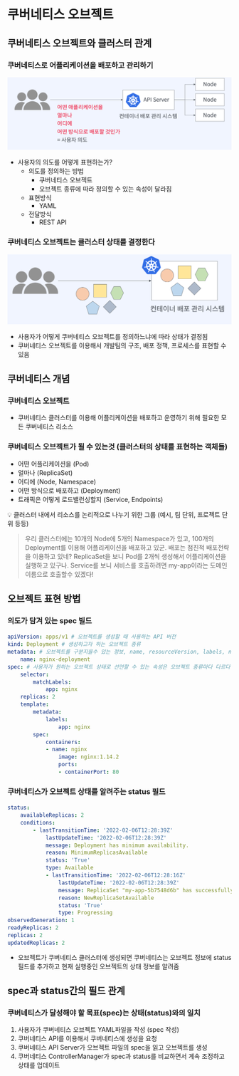 # 쿠버네티스 오브젝트

## 쿠버네티스 오브젝트와 클러스터 관계

### 쿠버네티스로 어플리케이션을 배포하고 관리하기

![images/object/1.png](images/object/1.png)

- 사용자의 의도를 어떻게 표현하는가?
  - 의도를 정의하는 방법
    - 쿠버네티스 오브젝트
    - 오브젝트 종류에 따라 정의할 수 있는 속성이 달라짐
  - 표현방식
    - YAML
  - 전달방식
    - REST API

### 쿠버네티스 오브젝트는 클러스터 상태를 결정한다

![images/object/2.png](images/object/2.png)

- 사용자가 어떻게 쿠버네티스 오브젝트를 정의하느냐에 따라 상태가 결정됨
- 쿠버네티스 오브젝트를 이용해서 개발팀의 구조, 배포 정책, 프로세스를 표현할 수 있음

## 쿠버네티스 개념

### 쿠버네티스 오브젝트

- 쿠버네티스 클러스터를 이용해 어플리케이션을 배포하고 운영하기 위해 필요한 모든 쿠버네티스 리소스

### 쿠버네티스 오브젝트가 될 수 있는것 (클러스터의 상태를 표현하는 객체들)

- 어떤 어플리케이션을 (Pod)
- 얼마나 (ReplicaSet)
- 어디에 (Node, Namespace)
- 어떤 방식으로 배포하고 (Deployment)
- 트래픽은 어떻게 로드밸런싱할지 (Service, Endpoints)

<aside>
💡 클러스터 내에서 리소스를 논리적으로 나누기 위한 그룹 (예시, 팀 단위, 프로젝트 단위 등등)

</aside>

> 우리 클러스터에는 10개의 Node에 5개의 Namespace가 있고, 100개의 Deployment를 이용해 어플리케이션을 배포하고 있군. 배포는 점진적 배포전략을 이용하고 있네? ReplicaSet을 보니 Pod를 2개씩 생성해서 어플리케이션을 실행하고 있구나. Service를 보니 서비스를 호출하려면 my-app이라는 도메인 이름으로 호출할수 있겠다!

## 오브젝트 표현 방법

### 의도가 담겨 있는 spec 빌드

```yaml
apiVersion: apps/v1 # 오브젝트를 생성할 때 사용하는 API 버전
kind: Deployment # 생성하고자 하는 오브젝트 종류
metadata: # 오브젝트를 구분지을수 있는 정보, name, resourceVersion, labels, namespace, ...
	name: nginx-deployment
spec: # 사용자가 원하는 오브젝트 상태로 선언할 수 있는 속성은 오브젝트 종류마다 다르다 *https://kubernetes.io/docs/reference/kubernetes-api/
	selector:
		matchLabels:
			app: nginx
	replicas: 2
	template:
		metadata:
			labels:
				app: nginx
		spec:
			containers:
			- name: nginx
				image: nginx:1.14.2
				ports:
				- containerPort: 80
```

### 쿠버네티스가 오브젝트 상태를 알려주는 status 필드

```yaml
status:
	availableReplicas: 2
	conditions:
		- lastTransitionTime: '2022-02-06T12:28:39Z'
			lastUpdateTime: '2022-02-06T12:28:39Z'
			message: Deployment has minimum availability.
			reason: MinimumReplicasAvailable
			status: 'True'
			type: Available
			- lastTransitionTime: '2022-02-06T12:28:16Z'
				lastUpdateTime: '2022-02-06T12:28:39Z'
				message: ReplicaSet "my-app-5b7548d6b" has successfully progressed.
				reason: NewReplicaSetAvailable
				status: 'True'
				type: Progressing
observedGeneration: 1
readyReplicas: 2
replicas: 2
updatedReplicas: 2
```

- 오브젝트가 쿠버네티스 클러스터에 생성되면 쿠버네티스는 오브젝트 정보에 status 필드를 추가하고 현재 실행중인 오브젝트의 상태 정보를 알려줌

## spec과 status간의 필드 관계

### 쿠버네티스가 달성해야 할 목표(spec)는 상태(status)와의 일치

1. 사용자가 쿠버네티스 오브젝트 YAML파일을 작성 (spec 작성)
2. 쿠버네티스 API를 이용해서 쿠버네티스에 생성을 요청
3. 쿠버네티스 API Server가 오브젝트 파일의 spec을 읽고 오브젝트를 생성
4. 쿠버네티스 ControllerManager가 spec과 status를 비교하면서 계속 조정하고 상태를 업데이트
